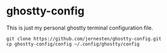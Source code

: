 # ghostty-config

This is just my personal ghostty terminal configuration file.

```
git clone https://github.com/jernesten/ghostty-config.git
cp ghostty-config/config ~/.config/ghostty/config
```
